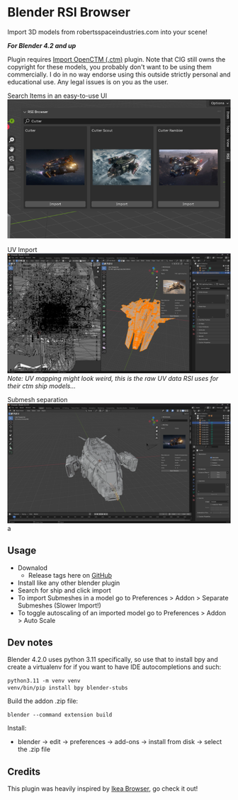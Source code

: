 Blender RSI Browser
====================
Import 3D models from robertsspaceindustries.com into your scene!

***For Blender 4.2 and up***

Plugin requires [Import OpenCTM (.ctm)](https://github.com/RealIndrit/blender-openctm) plugin.
Note that CIG still owns the copyright for these models, you probably don't want to be using them commercially. I do
in no way endorse using this outside strictly personal and educational use. Any legal issues is on you as the user.

Search Items in an easy-to-use UI
![Showcase of search menu](assets/menu_showcase.png)

UV Import
![Showcase of Workflow](assets/work_flow_example_big.png)
*Note: UV mapping might look weird, this is the raw UV data RSI uses for their ctm ship models...*

Submesh separation
![Showcase of Workflow](assets/work_flow_example_submesh.png)
a
## Usage

- Downalod
   - Release tags here on [GitHub](https://github.com/RealIndrit/blender-rsi-browser/releases/latest)
- Install like any other blender plugin
- Search for ship and click import
- To import Submeshes in a model go to Preferences > Addon > Separate Submeshes (Slower Import!)
- To toggle autoscaling of an imported model go to Preferences > Addon > Auto Scale

Dev notes
---------
Blender 4.2.0 uses python 3.11 specifically, so use that to install bpy and create a virtualenv for if you want to have IDE autocompletions and such:
```
python3.11 -m venv venv
venv/bin/pip install bpy blender-stubs
```

Build the addon .zip file:
```
blender --command extension build
```

Install:
* blender -> edit -> preferences -> add-ons -> install from disk -> select the .zip file


Credits
-------
This plugin was heavily inspired by [Ikea Browser](https://github.com/shish/blender-ikea-browser/), go check it out!